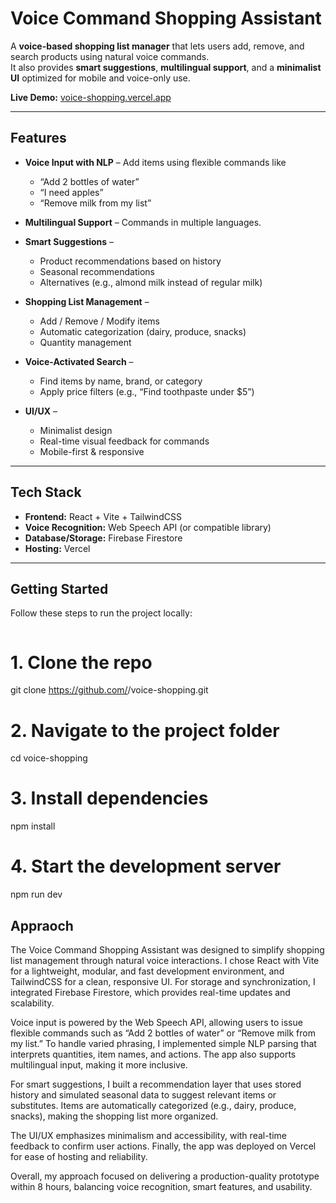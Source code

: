 #  Voice Command Shopping Assistant

A **voice-based shopping list manager** that lets users add, remove, and search products using natural voice commands.  
It also provides **smart suggestions**, **multilingual support**, and a **minimalist UI** optimized for mobile and voice-only use.

**Live Demo:** [voice-shopping.vercel.app](https://voice-shopping.vercel.app)

---

##  Features

- **Voice Input with NLP** – Add items using flexible commands like  
  - “Add 2 bottles of water”  
  - “I need apples”  
  - “Remove milk from my list”  

- **Multilingual Support** – Commands in multiple languages.  

- **Smart Suggestions** –  
  - Product recommendations based on history  
  - Seasonal recommendations  
  - Alternatives (e.g., almond milk instead of regular milk)  

- **Shopping List Management** –  
  - Add / Remove / Modify items  
  - Automatic categorization (dairy, produce, snacks)  
  - Quantity management  

- **Voice-Activated Search** –  
  - Find items by name, brand, or category  
  - Apply price filters (e.g., “Find toothpaste under $5”)  

- **UI/UX** –  
  - Minimalist design  
  - Real-time visual feedback for commands  
  - Mobile-first & responsive  

---

##  Tech Stack

- **Frontend:** React + Vite + TailwindCSS  
- **Voice Recognition:** Web Speech API (or compatible library)  
- **Database/Storage:** Firebase Firestore  
- **Hosting:** Vercel  

---

##  Getting Started

Follow these steps to run the project locally:

```bash
```
# 1. Clone the repo
git clone https://github.com/<your-username>/voice-shopping.git

# 2. Navigate to the project folder
cd voice-shopping

# 3. Install dependencies
npm install

# 4. Start the development server
npm run dev




## Appraoch 
The Voice Command Shopping Assistant was designed to simplify shopping list management through natural voice interactions. I chose React with Vite for a lightweight, modular, and fast development environment, and TailwindCSS for a clean, responsive UI. For storage and synchronization, I integrated Firebase Firestore, which provides real-time updates and scalability.

Voice input is powered by the Web Speech API, allowing users to issue flexible commands such as “Add 2 bottles of water” or “Remove milk from my list.” To handle varied phrasing, I implemented simple NLP parsing that interprets quantities, item names, and actions. The app also supports multilingual input, making it more inclusive.

For smart suggestions, I built a recommendation layer that uses stored history and simulated seasonal data to suggest relevant items or substitutes. Items are automatically categorized (e.g., dairy, produce, snacks), making the shopping list more organized.

The UI/UX emphasizes minimalism and accessibility, with real-time feedback to confirm user actions. Finally, the app was deployed on Vercel for ease of hosting and reliability.

Overall, my approach focused on delivering a production-quality prototype within 8 hours, balancing voice recognition, smart features, and usability.
